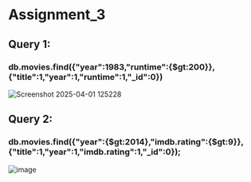 # Assignment_3
## Query 1:
### db.movies.find({"year":1983,"runtime":{$gt:200}},{"title":1,"year":1,"runtime":1,"_id":0})
![Screenshot 2025-04-01 125228](https://github.com/user-attachments/assets/bd117f06-cab1-4d46-8bf6-4ecf2391521c)
## Query 2: 
### db.movies.find({"year":{$gt:2014},"imdb.rating":{$gt:9}},{"title":1,"year":1,"imdb.rating":1,"_id":0});
![image](https://github.com/user-attachments/assets/d655f653-ea80-4e7d-a90a-0ee21fb5cfab)
